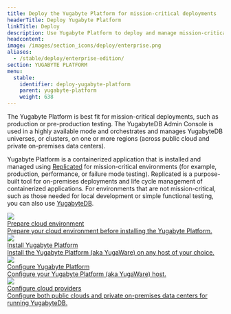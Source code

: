 ```yaml
---
title: Deploy the Yugabyte Platform for mission-critical deployments
headerTitle: Deploy Yugabyte Platform
linkTitle: Deploy
description: Use Yugabyte Platform to deploy and manage mission-critical YugabyteDB clusters.
headcontent:
image: /images/section_icons/deploy/enterprise.png
aliases:
  - /stable/deploy/enterprise-edition/
section: YUGABYTE PLATFORM
menu:
  stable:
    identifier: deploy-yugabyte-platform
    parent: yugabyte-platform
    weight: 638
---
```


The Yugabyte Platform is best fit for mission-critical deployments, such as production or pre-production testing. The YugabyteDB Admin Console is used in a highly available mode and orchestrates and manages YugabyteDB universes, or clusters, on one or more regions (across public cloud and private on-premises data centers).

Yugabyte Platform is a containerized application that is installed and managed using <a href="https://www.replicated.com/" target="_blank">Replicated</a> for mission-critical environments (for example, production, performance, or failure mode testing). Replicated is a purpose-built tool for on-premises deployments and life cycle management of containerized applications. For environments that are not mission-critical, such as those needed for local development or simple functional testing, you can also use <a href="../../quick-start/install">YugabyteDB</a>.

<div class="row">
  <div class="col-12 col-md-6 col-lg-12 col-xl-6">
    <a class="section-link icon-offset" href="prepare-cloud-environment/">
      <div class="head">
        <img class="icon" src="/images/section_icons/deploy/public-clouds.png" aria-hidden="true" />
        <div class="title">Prepare cloud environment</div>
      </div>
      <div class="body">
        Prepare your cloud environment before installing the Yugabyte Platform.
      </div>
    </a>
  </div>
  
  <div class="col-12 col-md-6 col-lg-12 col-xl-6">
    <a class="section-link icon-offset" href="install-admin-console/">
      <div class="head">
        <img class="icon" src="/images/section_icons/quick_start/install.png" aria-hidden="true" />
        <div class="title">Install Yugabyte Platform</div>
      </div>
      <div class="body">
        Install the Yugabyte Platform (aka YugaWare) on any host of your choice.
      </div>
    </a>
  </div>

  <div class="col-12 col-md-6 col-lg-12 col-xl-6">
    <a class="section-link icon-offset" href="configure-admin-console/">
      <div class="head">
        <img class="icon" src="/images/section_icons/deploy/enterprise/console.png" aria-hidden="true" />
        <div class="title">Configure Yugabyte Platform</div>
      </div>
      <div class="body">
        Configure your Yugabyte Platform (aka YugaWare) host.
      </div>
    </a>
  </div>

  <div class="col-12 col-md-6 col-lg-12 col-xl-6">
    <a class="section-link icon-offset" href="configure-cloud-providers/">
      <div class="head">
        <img class="icon" src="/images/section_icons/deploy/enterprise/administer.png" aria-hidden="true" />
        <div class="title">Configure cloud providers</div>
      </div>
      <div class="body">
          Configure both public clouds and private on-premises data centers for running YugabyteDB.
      </div>
    </a>
  </div>
</div>
